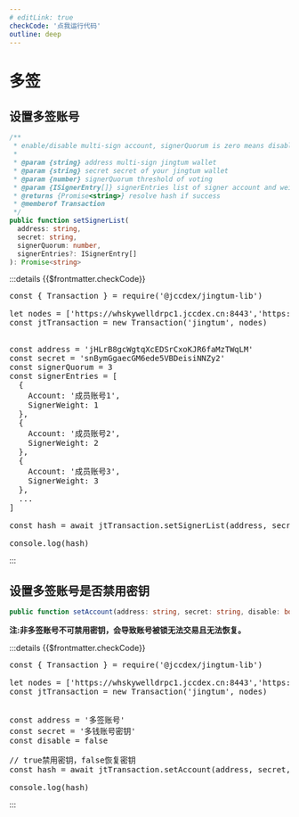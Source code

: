```yaml
---
# editLink: true
checkCode: '点我运行代码'
outline: deep
---
```

# 多签

## 设置多签账号

```ts
/**
 * enable/disable multi-sign account, signerQuorum is zero means disable
 *
 * @param {string} address multi-sign jingtum wallet
 * @param {string} secret secret of your jingtum wallet
 * @param {number} signerQuorum threshold of voting
 * @param {ISignerEntry[]} signerEntries list of signer account and weight
 * @returns {Promise<string>} resolve hash if success
 * @memberof Transaction
 */
public function setSignerList(
  address: string,
  secret: string,
  signerQuorum: number,
  signerEntries?: ISignerEntry[]
): Promise<string>
```

:::details {{$frontmatter.checkCode}}
<pre class="code no_drop" id="code_setSignerList">
const { Transaction } = require('@jccdex/jingtum-lib')

let nodes = ['https://whskywelldrpc1.jccdex.cn:8443','https://whskywelldrpc2.jccdex.cn:8443']
const jtTransaction = new Transaction('jingtum', nodes)


const address = 'jHLrB8gcWgtqXcEDSrCxoKJR6faMzTWqLM'
const secret = 'snBymGgaecGM6ede5VBDeisiNNZy2'
const signerQuorum = 3
const signerEntries = [
  {
    Account: '成员账号1',
    SignerWeight: 1
  },
  {
    Account: '成员账号2',
    SignerWeight: 2
  },
  {
    Account: '成员账号3',
    SignerWeight: 3
  },
  ...
]

const hash = await jtTransaction.setSignerList(address, secret, signerQuorum, signerEntries)

console.log(hash)
</pre>

<runCode tid="code_setSignerList" />
:::

## 设置多签账号是否禁用密钥

```ts
public function setAccount(address: string, secret: string, disable: boolean): Promise<string>
```

**注:非多签账号不可禁用密钥，会导致账号被锁无法交易且无法恢复。**

:::details {{$frontmatter.checkCode}}
<pre class="code no_drop" id="code_setAccount">
const { Transaction } = require('@jccdex/jingtum-lib')

let nodes = ['https://whskywelldrpc1.jccdex.cn:8443','https://whskywelldrpc2.jccdex.cn:8443']
const jtTransaction = new Transaction('jingtum', nodes)


const address = '多签账号'
const secret = '多钱账号密钥'
const disable = false

// true禁用密钥，false恢复密钥
const hash = await jtTransaction.setAccount(address, secret, disable)

console.log(hash)
</pre>

<runCode tid="code_setAccount" />
:::
